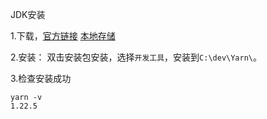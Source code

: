 JDK安装

1.下载，[官方链接](https://classic.yarnpkg.com/latest.msi)  [本地存储](D:\开发工具安装包\yarn)

2.安装： 双击安装包安装，选择`开发工具`，安装到`C:\dev\Yarn\`。

3.检查安装成功

```shell
yarn -v
1.22.5
```

